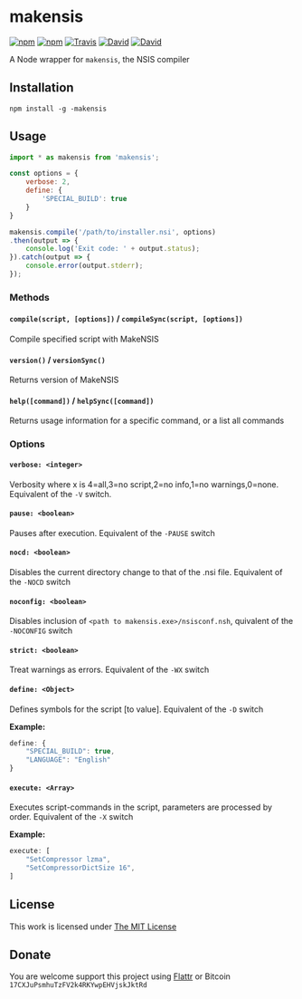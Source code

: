 # makensis

[![npm](https://img.shields.io/npm/l/makensis.svg?style=flat-square)](https://www.npmjs.org/package/makensis)
[![npm](https://img.shields.io/npm/v/makensis.svg?style=flat-square)](https://www.npmjs.org/package/makensis)
[![Travis](https://img.shields.io/travis/idleberg/node-makensis.svg?style=flat-square)](https://travis-ci.org/idleberg/node-makensis)
[![David](https://img.shields.io/david/idleberg/node-makensis.svg?style=flat-square)](https://david-dm.org/idleberg/node-makensis)
[![David](https://img.shields.io/david/dev/idleberg/node-makensis.svg?style=flat-square)](https://david-dm.org/idleberg/node-makensis?type=dev)

A Node wrapper for `makensis`, the NSIS compiler

## Installation

`npm install -g -makensis`

## Usage

```js
import * as makensis from 'makensis';

const options = {
    verbose: 2,
    define: {
        'SPECIAL_BUILD': true
    }
}

makensis.compile('/path/to/installer.nsi', options)
.then(output => {
    console.log('Exit code: ' + output.status);
}).catch(output => {
    console.error(output.stderr);
});
```

### Methods

#### `compile(script, [options])` / `compileSync(script, [options])`

Compile specified script with MakeNSIS

#### `version()` / `versionSync()`

Returns version of MakeNSIS

#### `help([command])` / `helpSync([command])`

Returns usage information for a specific command, or a list all commands

### Options

#### `verbose: <integer>`

Verbosity where x is 4=all,3=no script,2=no info,1=no warnings,0=none. Equivalent of the `-V` switch.

#### `pause: <boolean>`

Pauses after execution. Equivalent of the `-PAUSE` switch

#### `nocd: <boolean>`

Disables the current directory change to that of the .nsi file. Equivalent of the `-NOCD` switch

#### `noconfig: <boolean>`

Disables inclusion of `<path to makensis.exe>/nsisconf.nsh`, quivalent of the `-NOCONFIG` switch

#### `strict: <boolean>`

Treat warnings as errors. Equivalent of the `-WX` switch

#### `define: <Object>`

Defines symbols for the script [to value]. Equivalent of the `-D` switch

**Example:**

```js
define: {
    "SPECIAL_BUILD": true,
    "LANGUAGE": "English"
}
```

#### `execute: <Array>`

Executes script-commands in the script, parameters are processed by order. Equivalent of the `-X` switch

**Example:**

```js
execute: [
    "SetCompressor lzma",
    "SetCompressorDictSize 16",
]
```

## License

This work is licensed under [The MIT License](https://opensource.org/licenses/MIT)

## Donate

You are welcome support this project using [Flattr](https://flattr.com/submit/auto?user_id=idleberg&url=https://github.com/idleberg/node-makensis) or Bitcoin `17CXJuPsmhuTzFV2k4RKYwpEHVjskJktRd`
